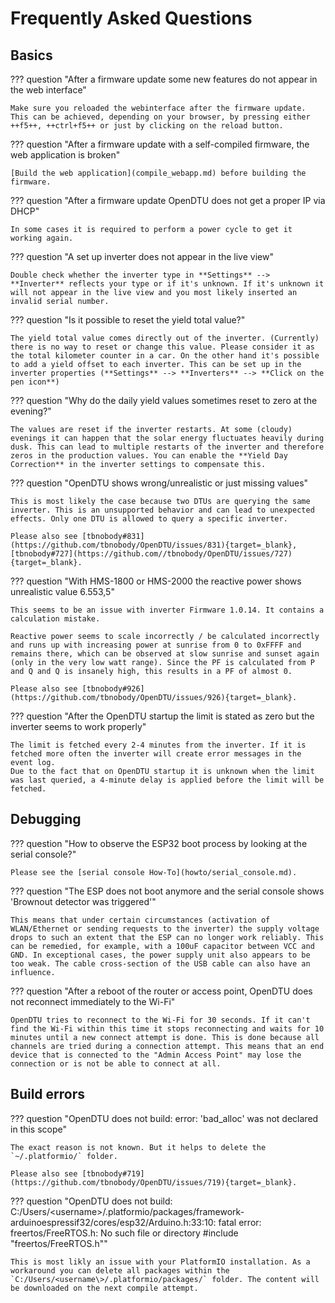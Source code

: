 # Frequently Asked Questions

## Basics

??? question "After a firmware update some new features do not appear in the web interface"

    Make sure you reloaded the webinterface after the firmware update. This can be achieved, depending on your browser, by pressing either ++f5++, ++ctrl+f5++ or just by clicking on the reload button.

??? question "After a firmware update with a self-compiled firmware, the web application is broken"

    [Build the web application](compile_webapp.md) before building the firmware.

??? question "After a firmware update OpenDTU does not get a proper IP via DHCP"

    In some cases it is required to perform a power cycle to get it working again.

??? question "A set up inverter does not appear in the live view"

    Double check whether the inverter type in **Settings** --> **Inverter** reflects your type or if it's unknown. If it's unknown it will not appear in the live view and you most likely inserted an invalid serial number.

??? question "Is it possible to reset the yield total value?"

    The yield total value comes directly out of the inverter. (Currently) there is no way to reset or change this value. Please consider it as the total kilometer counter in a car. On the other hand it's possible to add a yield offset to each inverter. This can be set up in the inverter properties (**Settings** --> **Inverters** --> **Click on the pen icon**)

??? question "Why do the daily yield values sometimes reset to zero at the evening?"

    The values are reset if the inverter restarts. At some (cloudy) evenings it can happen that the solar energy fluctuates heavily during dusk. This can lead to multiple restarts of the inverter and therefore zeros in the production values. You can enable the **Yield Day Correction** in the inverter settings to compensate this.

??? question "OpenDTU shows wrong/unrealistic or just missing values"

    This is most likely the case because two DTUs are querying the same inverter. This is an unsupported behavior and can lead to unexpected effects. Only one DTU is allowed to query a specific inverter.

    Please also see [tbnobody#831](https://github.com/tbnobody/OpenDTU/issues/831){target=_blank}, [tbnobody#727](https://github.com//tbnobody/OpenDTU/issues/727){target=_blank}.

??? question "With HMS-1800 or HMS-2000 the reactive power shows unrealistic value 6.553,5"

    This seems to be an issue with inverter Firmware 1.0.14. It contains a calculation mistake.

    Reactive power seems to scale incorrectly / be calculated incorrectly and runs up with increasing power at sunrise from 0 to 0xFFFF and remains there, which can be observed at slow sunrise and sunset again (only in the very low watt range). Since the PF is calculated from P and Q and Q is insanely high, this results in a PF of almost 0.

    Please also see [tbnobody#926](https://github.com/tbnobody/OpenDTU/issues/926){target=_blank}.

??? question "After the OpenDTU startup the limit is stated as zero but the inverter seems to work properly"

    The limit is fetched every 2-4 minutes from the inverter. If it is fetched more often the inverter will create error messages in the event log.
    Due to the fact that on OpenDTU startup it is unknown when the limit was last queried, a 4-minute delay is applied before the limit will be fetched.

## Debugging

??? question "How to observe the ESP32 boot process by looking at the serial console?"

    Please see the [serial console How-To](howto/serial_console.md).

??? question "The ESP does not boot anymore and the serial console shows 'Brownout detector was triggered'"

    This means that under certain circumstances (activation of WLAN/Ethernet or sending requests to the inverter) the supply voltage drops to such an extent that the ESP can no longer work reliably. This can be remedied, for example, with a 100uF capacitor between VCC and GND. In exceptional cases, the power supply unit also appears to be too weak. The cable cross-section of the USB cable can also have an influence.

??? question "After a reboot of the router or access point, OpenDTU does not reconnect immediately to the Wi-Fi"

    OpenDTU tries to reconnect to the Wi-Fi for 30 seconds. If it can't find the Wi-Fi within this time it stops reconnecting and waits for 10 minutes until a new connect attempt is done. This is done because all channels are tried during a connection attempt. This means that an end device that is connected to the "Admin Access Point" may lose the connection or is not be able to connect at all.

## Build errors

??? question "OpenDTU does not build: error: 'bad_alloc' was not declared in this scope"

    The exact reason is not known. But it helps to delete the `~/.platformio/` folder.

    Please also see [tbnobody#719](https://github.com/tbnobody/OpenDTU/issues/719){target=_blank}.

??? question "OpenDTU does not build: C:/Users/<username\>/.platformio/packages/framework-arduinoespressif32/cores/esp32/Arduino.h:33:10: fatal error: freertos/FreeRTOS.h: No such file or directory #include \"freertos/FreeRTOS.h\""

    This is most likly an issue with your PlatformIO installation. As a workaround you can delete all packages within the `C:/Users/<username\>/.platformio/packages/` folder. The content will be downloaded on the next compile attempt.
